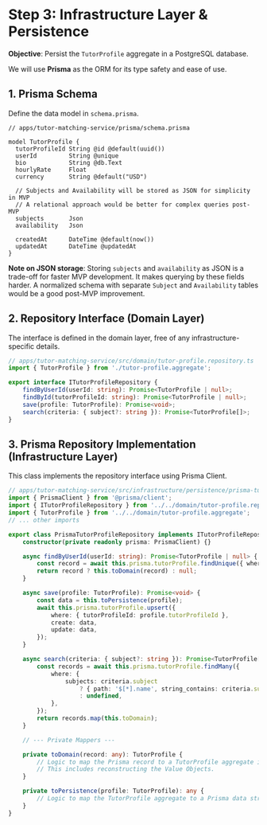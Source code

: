 # Step 3: Infrastructure Layer & Persistence

**Objective**: Persist the `TutorProfile` aggregate in a PostgreSQL database.

We will use **Prisma** as the ORM for its type safety and ease of use.

## 1. Prisma Schema

Define the data model in `schema.prisma`.

```prisma
// apps/tutor-matching-service/prisma/schema.prisma

model TutorProfile {
  tutorProfileId String @id @default(uuid())
  userId         String @unique
  bio            String @db.Text
  hourlyRate     Float
  currency       String @default("USD")

  // Subjects and Availability will be stored as JSON for simplicity in MVP
  // A relational approach would be better for complex queries post-MVP
  subjects       Json
  availability   Json

  createdAt      DateTime @default(now())
  updatedAt      DateTime @updatedAt
}
```

**Note on JSON storage**: Storing `subjects` and `availability` as JSON is a trade-off for faster MVP development. It makes querying by these fields harder. A normalized schema with separate `Subject` and `Availability` tables would be a good post-MVP improvement.

## 2. Repository Interface (Domain Layer)

The interface is defined in the domain layer, free of any infrastructure-specific details.

```typescript
// apps/tutor-matching-service/src/domain/tutor-profile.repository.ts
import { TutorProfile } from './tutor-profile.aggregate';

export interface ITutorProfileRepository {
    findByUserId(userId: string): Promise<TutorProfile | null>;
    findById(tutorProfileId: string): Promise<TutorProfile | null>;
    save(profile: TutorProfile): Promise<void>;
    search(criteria: { subject?: string }): Promise<TutorProfile[]>;
}
```

## 3. Prisma Repository Implementation (Infrastructure Layer)

This class implements the repository interface using Prisma Client.

```typescript
// apps/tutor-matching-service/src/infrastructure/persistence/prisma-tutor-profile.repository.ts
import { PrismaClient } from '@prisma/client';
import { ITutorProfileRepository } from '../../domain/tutor-profile.repository';
import { TutorProfile } from '../../domain/tutor-profile.aggregate';
// ... other imports

export class PrismaTutorProfileRepository implements ITutorProfileRepository {
    constructor(private readonly prisma: PrismaClient) {}

    async findByUserId(userId: string): Promise<TutorProfile | null> {
        const record = await this.prisma.tutorProfile.findUnique({ where: { userId } });
        return record ? this.toDomain(record) : null;
    }

    async save(profile: TutorProfile): Promise<void> {
        const data = this.toPersistence(profile);
        await this.prisma.tutorProfile.upsert({
            where: { tutorProfileId: profile.tutorProfileId },
            create: data,
            update: data,
        });
    }

    async search(criteria: { subject?: string }): Promise<TutorProfile[]> {
        const records = await this.prisma.tutorProfile.findMany({
            where: {
                subjects: criteria.subject
                    ? { path: '$[*].name', string_contains: criteria.subject }
                    : undefined,
            },
        });
        return records.map(this.toDomain);
    }

    // --- Private Mappers ---

    private toDomain(record: any): TutorProfile {
        // Logic to map the Prisma record to a TutorProfile aggregate instance
        // This includes reconstructing the Value Objects.
    }

    private toPersistence(profile: TutorProfile): any {
        // Logic to map the TutorProfile aggregate to a Prisma data structure
    }
}
```
